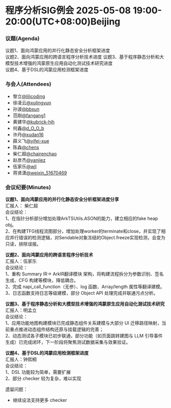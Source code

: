 # 程序分析SIG例会 2025-05-08 19:00-20:00(UTC+08:00)Beijing
### 议题(Agenda)
议题1、面向鸿蒙应用的并行化静态安全分析框架进度  
议题2、面向鸿蒙应用的跨语言程序分析技术进度
议题3、基于程序静态分析和大模型技术增强的鸿蒙原生应用自动化测试技术研究进度  
议题4、基于DSL的鸿蒙应用检测框架进度

### 与会人(Attendees)
- 黎立[@lilicoding](https://gitcode.com/lilicoding)
- 徐凌云[@xulingyun](https://gitcode.com/muya318)
- 孙波[@bbsun](https://gitcode.com/bbsun)
- 范刚[@fangang1](https://gitcode.com/fangang1)
- 黄建华[@kubrick-hjh](https://gitcode.com/kubrick-hjh)
- 何鑫[@d_O_O_b](https://gitcode.com/d_O_O_b)
- 许丹[@xudan16](https://gitcode.com/xudan16)
- 薛义飞[@yifei-xue](https://gitcode.com/yifei-xue)
- 陈森[@chens](https://gitcode.com/chens)
- 柴仁超[@chairenchao](https://gitcode.com/chairenchao)
- 赵彦杰[@yanjiez](https://gitcode.com/yanjiez)
- 伍家乐[@wjl](https://gitcode.com/wjl)
- 蒋贤潇[@weixin_51670469](https://gitcode.com/weixin_51670469)

### 会议纪要(Minutes)
**议题1、面向鸿蒙应用的并行化静态安全分析框架进度分享**  
汇报人： 柴仁超  
会议结论：  
1、在指针分析部分增加处理ArkTSUtils.ASON的能力，建立相应的fake heap obj。  
2、在构建TFG线程流图部分，增加处理worker的terminate和close，并实现了相应并行错误的检测逻辑，对Sendable对象冻结的Object.freeze实现检测，会变为只读，排除误报。

**议题2、面向鸿蒙应用的跨语言程序分析技术**  
汇报人：伍家乐   
会议结论：  
1、重构 Summary IR-> ArkIR翻译模块 架构，将构建流程拆分为参数识别、签名生成、CFG 构建等模块，降低耦合。  
2、完成 napi\_call\_function（无参）、log 函数、Array/length 属性等翻译建模。
3、日志函数支持日志等级建模，部分 Object API 处理完成并联通污点分析。

**议题3、基于程序静态分析和大模型技术增强的鸿蒙原生应用自动化测试技术研究**  
汇报人：明孟立  
会议结论：  
1、应用功能地图构建模块已完成静态组件关系建模与大部分 UI 迁移路径映射，当前重点推进动态组件结构还原与挂载逻辑的完善；  
2、动态测试各子模块已初步联通，部分功能（如页面跳转建图与 LLM 引导事件生成）已完成闭环，下一阶段将聚焦测试数据采集与效果验证。  

**议题4、基于DSL的鸿蒙应用检测框架进度**  
汇报人：钟熙桐  
会议结论：  
1、DSL 功能较为简单，需要扩展  
2、部分 checker 较为复杂，难以实现

遗留问题：  
- 继续设法支持更多 checker
